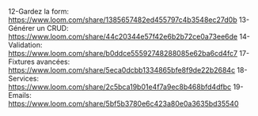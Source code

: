 12-Gardez la form: https://www.loom.com/share/1385657482ed455797c4b3548ec27d0b
13- Générer un CRUD: https://www.loom.com/share/44c20344e57f42e6b2b72ce0a73ee6de
14- Validation: https://www.loom.com/share/b0ddce55592748288085e62ba6cd4fc7
17- Fixtures avancées: https://www.loom.com/share/5eca0dcbb1334865bfe8f9de22b2684c
18- Services: https://www.loom.com/share/2c5bca19b01e4f7a9ec8b468bfd4dfbc
19- Emails: https://www.loom.com/share/5bf5b3780e6c423a80e0a3635bd35540